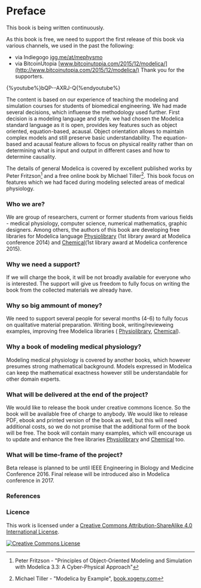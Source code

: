 # Preface

This book is being written continuously. 

As this book is free, we need to support the first release of this book via various channels, 
we used in the past the following:
* via Indiegogo [igg.me/at/mephysmo](http://igg.me/at/mephysmo)
* via BitcoinUtopia [www.bitcoinutopia.com/2015/12/modelica/](http://www.bitcoinutopia.com/2015/12/modelica/)
Thank you for the supporters.

{%youtube%}bQP--AXRJ-Q{%endyoutube%}

The content is based on our experience of teaching the modeling and simulation courses for students of biomedical engineering. We had made several decisions, which influense the methodology used further.
First decision is a modeling language and style. we had chosen the Modelica standard language as it is open, provides key features such as object oriented, equation-based, acausal. 
Object orientation allows to maintain complex models and still preserve basic understandability. 
The equation-based and acausal feature allows to focus on physical reality rather than on determining what is input and output in different cases and how to determine causality.

The details of general Modelica is covered by excellent published works by Peter Fritzson[^1] and a free online book by Michael Tiller[^2]. This book focus on features which we had faced during modeling selected areas of medical physiology.

### Who we are?

We are group of researchers, current or former students from various fields - medical physiology, computer science, numerical mathematics, graphic designers. Among others, the authors of this book are developing free libraries for Modelica language [Physiolibrary](http://www.physiolibrary.org) (1st library award at Modelica conference 2014) and [Chemical](https://github.com/MarekMatejak/Chemical)(1st library award at Modelica conference 2015). 

### Why we need a support?
If we will charge the book, it will be not broadly available for everyone who is interested. The support will give us freedom to fully focus on writing the book from the collected materials we already have. 

### Why so big ammount of money?

We need to support several people for several months (4-6) to fully focus on qualitative material preparation. Writing book, writing/revieweing examples, improving free Modelica libraries (  [Physiolibrary](http://www.physiolibrary.org), [Chemical](https://github.com/MarekMatejak/Chemical)).

### Why a book of modeling medical physiology?

Modeling medical physiology is covered by another books, which however presumes strong mathematical background. Models expressed in Modelica can keep the mathematical exactness however still be understandable for other domain experts.

### What will be delivered at the end of the project?

We would like to release the book under creative commons licence. So the book will be available free of charge to anybody. We would like to release PDF, ebook and printed version of the book as well, but this will need additional costs, so we do not promise that the additional form of the book will be free. The book will contain many examples, which will encourage us to update and enhance the free libraries  [Physiolibrary](http://www.physiolibrary.org) and [Chemical](https://github.com/MarekMatejak/Chemical) too.


### What will be time-frame of the project?

Beta release is planned to be until IEEE Engineering in Biology and Medicine Conference 2016. Final release will be introduced also in Modelica conference in 2017.

### References
[^1]: Peter Fritzson - "Principles of Object-Oriented Modeling and Simulation with Modelica 3.3: A Cyber-Physical Approach"
[^2]: Michael Tiller - "Modelica by Example", [book.xogeny.com](http://book.xogeny.com)

### Licence
This work is licensed under a <a rel="license" href="http://creativecommons.org/licenses/by-sa/4.0/">Creative Commons Attribution-ShareAlike 4.0 International License</a>.

<a rel="license" href="http://creativecommons.org/licenses/by-sa/4.0/"><img alt="Creative Commons License" style="border-width:0" src="https://i.creativecommons.org/l/by-sa/4.0/88x31.png" /></a>


